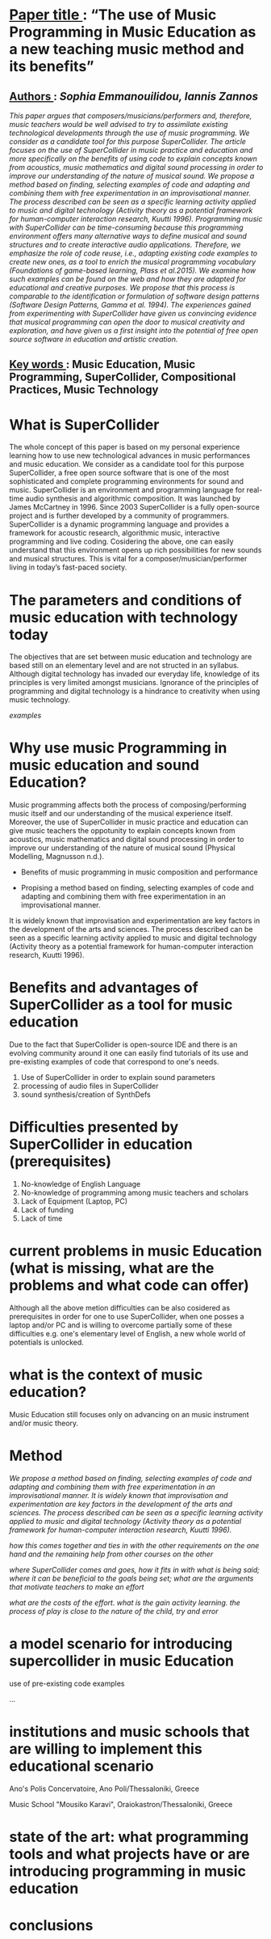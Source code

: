 # <u> Paper title </u>: “The use of Music Programming in Music Education as a new teaching music method and its benefits”

## <u> Authors </u>: <em> Sophia Emmanouilidou, Iannis Zannos </em>

*This paper argues that composers/musicians/performers and, therefore, music teachers would be well advised to try to assimilate existing technological developments through the use of music programming. We consider as a candidate tool for this purpose SuperCollider. The article focuses on the use of SuperCollider in music practice and education and more specifically on the benefits of using code to explain concepts known from acoustics, music mathematics and digital sound processing in order to improve our understanding of the nature of musical sound. We propose a method based on finding, selecting examples of code and adapting and combining them with free experimentation in an improvisational manner. The process described can be seen as a specific learning activity applied to music and digital technology (Activity theory as a potential framework for human-computer interaction research, Kuutti 1996). Programming music with SuperCollider can be time-consuming because this programming environment offers many alternative ways to define musical and sound structures and to create interactive audio applications. Therefore, we emphasize the role of code reuse, i.e., adapting existing code examples to create new ones, as a tool to enrich the musical programming vocabulary (Foundations of game-based learning, Plass et al.2015). We examine how such examples can be found on the web and how they are adapted for educational and creative purposes. We propose that this process is comparable to the identification or formulation of software design patterns (Software Design Patterns, Gamma et al. 1994). The experiences gained from experimenting with SuperCollider have given us convincing evidence that musical programming can open the door to musical creativity and exploration, and have given us a first insight into the potential of free open source software in education and artistic creation.*

## <u> Key words </u> : Music Education, Music Programming, SuperCollider, Compositional Practices, Music Technology

# What is SuperCollider

The whole concept of this paper is based on my personal experience learning how to use new technological advances in music performances and music education. We consider as a candidate tool for this purpose SuperCollider, a free open source software that is one of the most sophisticated and complete programming environments for sound and music. SuperCollider is an environment and programming language for real-time audio synthesis and algorithmic composition. It was launched by James McCartney in 1996.  Since 2003 SuperCollider is a fully open-source project and is further developed by a community of programmers. SuperCollider is a dynamic programming language and provides a framework for acoustic research, algorithmic music, interactive programming and live coding. Cosidering the above, one can easily understand that this environment opens up rich possibilities for new sounds and musical structures. This is vital for a composer/musician/performer living in today’s fast-paced society.

# The parameters and conditions of music education with technology today

The objectives that are set between music education and technology are based still on an elementary level and are not structed in an syllabus. Although digital technology has invaded our everyday life, knowledge of its principles is very limited amongst musicians. Ignorance of the principles of programming and digital technology is a hindrance to creativity when using music technology.

*examples*

# Why use music Programming in music education and sound Education?

Music programming affects both the process of composing/performing music itself and our understanding of the musical experience itself. Moreover, the use of SuperCollider in music practice and education can give music teachers the oppotunity to explain concepts known from acoustics, music mathematics and digital sound processing in order to improve our understanding of the nature of musical sound (Physical Modelling, Magnusson n.d.).

- Benefits of music programming in music composition and performance

- Propising a method based on finding, selecting examples of code and adapting and combining them with free experimentation in an improvisational manner.

It is widely known that improvisation and experimentation are key factors in the development of the arts and sciences. The process described can be seen as a specific learning activity applied to music and digital technology (Activity theory as a potential framework for human-computer interaction research, Kuutti 1996).

# Benefits and advantages of SuperCollider as a tool for music education

Due to the fact that SuperCollider is open-source IDE and there is an evolving community around it one can easily find tutorials of its use and pre-existing examples of code that correspond to one's needs.

1. Use of SuperCollider in order to explain sound parameters
2. processing of audio files in SuperCollider
3. sound synthesis/creation of SynthDefs

# Difficulties presented by SuperCollider in education (prerequisites)

1. No-knowledge of English Language
2. No-knowledge of programming among music teachers and scholars
3. Lack of Equipment (Laptop, PC)
4. Lack of funding
5. Lack of time

# current problems in music Education (what is missing, what are the problems and what code can offer)

Although all the above metion difficulties can be also cosidered as prerequisites in order for one to use SuperCollider, when one posses a laptop and/or PC and is willing to overcome partially some of these difficulties e.g. one's elementary level of English, a new whole world of potentials is unlocked.  

# what is the context of music education?

Music Education still focuses only on advancing on an music instrument and/or music theory.  

# Method

*We propose a method based on finding, selecting examples of code and adapting and combining them with free experimentation in an improvisational manner. It is widely known that improvisation and experimentation are key factors in the development of the arts and sciences. The process described can be seen as a specific learning activity applied to music and digital technology (Activity theory as a potential framework for human-computer interaction research, Kuutti 1996).*

*how this comes together and ties in with the other requirements on the one hand and the remaining help from other courses on the other*

*where SuperCollider comes and goes, how it fits in with what is being said; where it can be beneficial to the goals being set; what are the arguments that motivate teachers to make an effort*

*what are the costs of the effort. what is the gain*
*activity learning. the process of play is close to the nature of the child, try and error*

# a model scenario for introducing supercollider in music Education

use of pre-existing code examples

...

# institutions and music schools that are willing to implement this educational scenario

Ano's Polis Concervatoire, Ano Poli/Thessaloniki, Greece

Music School "Mousiko Karavi", Oraiokastron/Thessaloniki, Greece

# state of the art: what programming tools and what projects have or are introducing programming in music education
# conclusions
